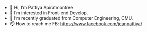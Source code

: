 - 👋 Hi, I’m Pattiya Apiratmontree
- 👀 I’m interested in Front-end Develop.
- 🌱 I’m recently graduated from Computer Engineering, CMU.
- 📫 How to reach me FB: https://www.facebook.com/jeanpattiya/

<!---
jnpat/jnpat is a ✨ special ✨ repository because its `README.md` (this file) appears on your GitHub profile.
You can click the Preview link to take a look at your changes.
--->
